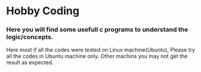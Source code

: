 # Hobby Coding
### Here you will find some usefull c programs to understand the logic/concepts.

Here most if all the codes were tested on Linux machine(Ubuntu), Please try all the codes in Ubuntu machine only. Other machins you may not get the result as expected.

